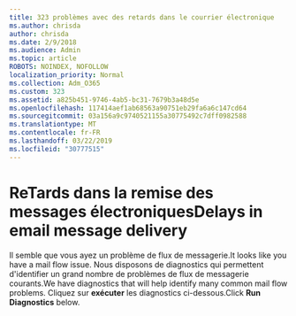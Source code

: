```yaml
---
title: 323 problèmes avec des retards dans le courrier électronique
ms.author: chrisda
author: chrisda
ms.date: 2/9/2018
ms.audience: Admin
ms.topic: article
ROBOTS: NOINDEX, NOFOLLOW
localization_priority: Normal
ms.collection: Adm_O365
ms.custom: 323
ms.assetid: a825b451-9746-4ab5-bc31-7679b3a48d5e
ms.openlocfilehash: 117414aef1ab68563a90751eb29fa6a6c147cd64
ms.sourcegitcommit: 03a156a9c9740521155a30775492c7dff0982588
ms.translationtype: MT
ms.contentlocale: fr-FR
ms.lasthandoff: 03/22/2019
ms.locfileid: "30777515"
---
```

# <a name="delays-in-email-message-delivery"></a><span data-ttu-id="365dd-102">ReTards dans la remise des messages électroniques</span><span class="sxs-lookup"><span data-stu-id="365dd-102">Delays in email message delivery</span></span>

<span data-ttu-id="365dd-103">Il semble que vous ayez un problème de flux de messagerie.</span><span class="sxs-lookup"><span data-stu-id="365dd-103">It looks like you have a mail flow issue.</span></span> <span data-ttu-id="365dd-104">Nous disposons de diagnostics qui permettent d'identifier un grand nombre de problèmes de flux de messagerie courants.</span><span class="sxs-lookup"><span data-stu-id="365dd-104">We have diagnostics that will help identify many common mail flow problems.</span></span> <span data-ttu-id="365dd-105">Cliquez sur **exécuter** les diagnostics ci-dessous.</span><span class="sxs-lookup"><span data-stu-id="365dd-105">Click **Run Diagnostics** below.</span></span> 
  

